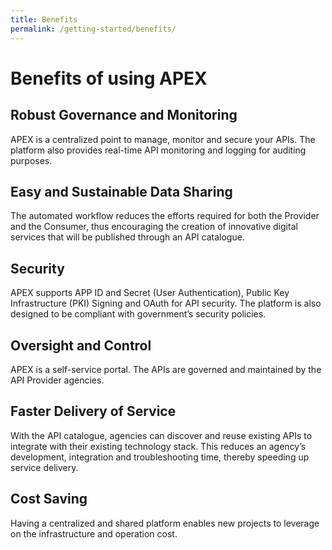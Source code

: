 ```yaml
---
title: Benefits
permalink: /getting-started/benefits/
---
```


# Benefits of using APEX

## Robust Governance and Monitoring

APEX is a centralized point to manage, monitor and secure your APIs. The platform also provides real-time API monitoring and logging for auditing purposes.

## Easy and Sustainable Data Sharing

The automated workflow reduces the efforts required for both the Provider and the Consumer, thus encouraging the creation of innovative digital services that will be published through an API catalogue.

## Security

APEX supports APP ID and Secret (User Authentication), Public Key Infrastructure (PKI) Signing and OAuth for API security. The platform is also designed to be compliant with government’s security policies.

## Oversight and Control

APEX is a self-service portal. The APIs are governed and maintained by the API Provider agencies.

## Faster Delivery of Service

With the API catalogue, agencies can discover and reuse existing APIs to integrate with their existing technology stack. This reduces an agency’s development, integration and troubleshooting time, thereby speeding up service delivery.

## Cost Saving

Having a centralized and shared platform enables new projects to leverage on the infrastructure and operation cost.
